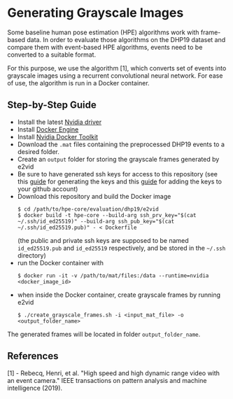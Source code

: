 # Generating Grayscale Images
Some baseline human pose estimation (HPE) algorithms work with frame-based data. In order to evaluate those algorithms 
on the DHP19 dataset and compare them with event-based HPE algorithms, events need to be converted to a suitable format.

For this purpose, we use the algorithm [1], which converts set of events into grayscale images using a recurrent 
convolutional neural network. For ease of use, the algorithm is run in a Docker container.

## Step-by-Step Guide

- Install the latest [Nvidia driver](https://github.com/NVIDIA/nvidia-docker/wiki/Frequently-Asked-Questions#how-do-i-install-the-nvidia-driver)
- Install [Docker Engine](https://docs.docker.com/engine/install/ubuntu)
- Install [Nvidia Docker Toolkit](https://docs.nvidia.com/datacenter/cloud-native/container-toolkit/install-guide.html#docker)
- Download the `.mat` files containing the preprocessed DHP19 events to a desired folder.
- Create an `output` folder for storing the grayscale frames generated by e2vid
- Be sure to have generated ssh keys for access to this repository (see this [guide](https://docs.github.com/en/github/authenticating-to-github/connecting-to-github-with-ssh/generating-a-new-ssh-key-and-adding-it-to-the-ssh-agent)
for generating the keys and this [guide](https://docs.github.com/en/github/authenticating-to-github/connecting-to-github-with-ssh/adding-a-new-ssh-key-to-your-github-account) 
for adding the keys to your github account)
- Download this repository and build the Docker image
    ```shell
    $ cd /path/to/hpe-core/evaluation/dhp19/e2vid
    $ docker build -t hpe-core --build-arg ssh_prv_key="$(cat ~/.ssh/id_ed25519)" --build-arg ssh_pub_key="$(cat ~/.ssh/id_ed25519.pub)" - < Dockerfile
    ```
  (the public and private ssh keys are supposed to be named `id_ed25519.pub` and `id_ed25519` respectively, and be stored
in the `~/.ssh` directory)
- run the Docker container with
    ```shell
    $ docker run -it -v /path/to/mat/files:/data --runtime=nvidia <docker_image_id>
    ```
- when inside the Docker container, create grayscale frames by running e2vid
    ```shell
    $ ./create_grayscale_frames.sh -i <input_mat_file> -o <output_folder_name>
    ```
The generated frames will be located in folder `output_folder_name`.

## References
[1] - Rebecq, Henri, et al. "High speed and high dynamic range video with an event camera." IEEE transactions on pattern analysis and machine intelligence (2019).